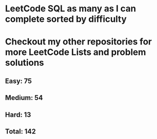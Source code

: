 <h1>LeetCode SQL as many as I can complete sorted by difficulty</h1>
<h1> Checkout my other repositories for more LeetCode Lists and problem solutions</h1>

<h2>Easy: 75</h2>
<h2>Medium: 54</h2>
<h2>Hard: 13</h2>
<h2>Total: 142</h2>

